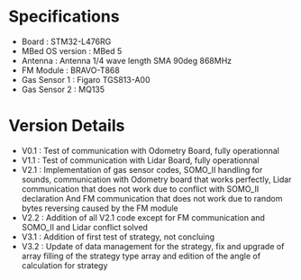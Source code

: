 # Specifications
- Board : STM32-L476RG
- MBed OS version : MBed 5
- Antenna : Antenna 1/4 wave length SMA 90deg 868MHz
- FM Module : BRAVO-T868
- Gas Sensor 1 : Figaro TGS813-A00
- Gas Sensor 2 : MQ135

# Version Details
- V0.1 : Test of communication with Odometry Board, fully operationnal
- V1.1 : Test of communication with Lidar Board, fully operationnal
- V2.1 : Implementation of gas sensor codes, SOMO_II handling for sounds, communication with Odometry board that works perfectly, Lidar communication that does not work due to conflict with SOMO_II declaration And FM communication that does not work due to random bytes reversing caused by the FM module
- V2.2 : Addition of all V2.1 code except for FM communication and SOMO_II and Lidar conflict solved
- V3.1 : Addition of first test of strategy, not concluing
- V3.2 : Update of data management for the strategy, fix and upgrade of array filling of the strategy type array and edition of the angle of calculation for strategy
